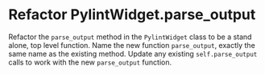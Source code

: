# Refactor PylintWidget.parse_output

Refactor the `parse_output` method in the `PylintWidget` class to be a stand alone, top level function.
Name the new function `parse_output`, exactly the same name as the existing method.
Update any existing `self.parse_output` calls to work with the new `parse_output` function.
